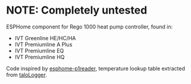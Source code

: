 # NOTE: Completely untested

ESPHome component for Rego 1000 heat pump controller, found in:
* IVT Greenline HE/HC/HA
* IVT Premiumline A Plus
* IVT Premiumline EQ
* IVT Premiumline HQ

Code inspired by [esphome-p1reader](https://github.com/psvanstrom/esphome-p1reader), temperature lookup table extracted from [taloLogger](https://zil.olammi.iki.fi/sw/taloLogger/).
